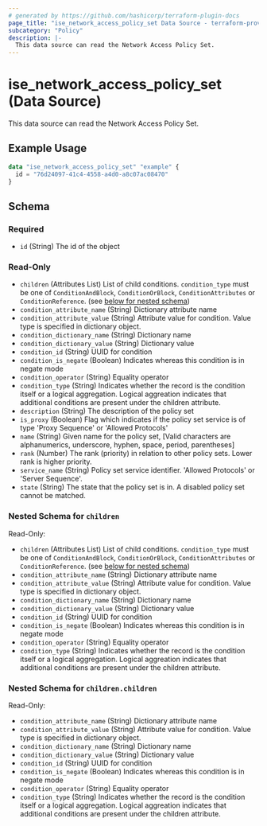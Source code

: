 ```yaml
---
# generated by https://github.com/hashicorp/terraform-plugin-docs
page_title: "ise_network_access_policy_set Data Source - terraform-provider-ise"
subcategory: "Policy"
description: |-
  This data source can read the Network Access Policy Set.
---
```


# ise_network_access_policy_set (Data Source)

This data source can read the Network Access Policy Set.

## Example Usage

```terraform
data "ise_network_access_policy_set" "example" {
  id = "76d24097-41c4-4558-a4d0-a8c07ac08470"
}
```

<!-- schema generated by tfplugindocs -->
## Schema

### Required

- `id` (String) The id of the object

### Read-Only

- `children` (Attributes List) List of child conditions. `condition_type` must be one of `ConditionAndBlock`, `ConditionOrBlock`, `ConditionAttributes` or `ConditionReference`. (see [below for nested schema](#nestedatt--children))
- `condition_attribute_name` (String) Dictionary attribute name
- `condition_attribute_value` (String) Attribute value for condition. Value type is specified in dictionary object.
- `condition_dictionary_name` (String) Dictionary name
- `condition_dictionary_value` (String) Dictionary value
- `condition_id` (String) UUID for condition
- `condition_is_negate` (Boolean) Indicates whereas this condition is in negate mode
- `condition_operator` (String) Equality operator
- `condition_type` (String) Indicates whether the record is the condition itself or a logical aggregation. Logical aggreation indicates that additional conditions are present under the children attribute.
- `description` (String) The description of the policy set
- `is_proxy` (Boolean) Flag which indicates if the policy set service is of type 'Proxy Sequence' or 'Allowed Protocols'
- `name` (String) Given name for the policy set, [Valid characters are alphanumerics, underscore, hyphen, space, period, parentheses]
- `rank` (Number) The rank (priority) in relation to other policy sets. Lower rank is higher priority.
- `service_name` (String) Policy set service identifier. 'Allowed Protocols' or 'Server Sequence'.
- `state` (String) The state that the policy set is in. A disabled policy set cannot be matched.

<a id="nestedatt--children"></a>
### Nested Schema for `children`

Read-Only:

- `children` (Attributes List) List of child conditions. `condition_type` must be one of `ConditionAndBlock`, `ConditionOrBlock`, `ConditionAttributes` or `ConditionReference`. (see [below for nested schema](#nestedatt--children--children))
- `condition_attribute_name` (String) Dictionary attribute name
- `condition_attribute_value` (String) Attribute value for condition. Value type is specified in dictionary object.
- `condition_dictionary_name` (String) Dictionary name
- `condition_dictionary_value` (String) Dictionary value
- `condition_id` (String) UUID for condition
- `condition_is_negate` (Boolean) Indicates whereas this condition is in negate mode
- `condition_operator` (String) Equality operator
- `condition_type` (String) Indicates whether the record is the condition itself or a logical aggregation. Logical aggreation indicates that additional conditions are present under the children attribute.

<a id="nestedatt--children--children"></a>
### Nested Schema for `children.children`

Read-Only:

- `condition_attribute_name` (String) Dictionary attribute name
- `condition_attribute_value` (String) Attribute value for condition. Value type is specified in dictionary object.
- `condition_dictionary_name` (String) Dictionary name
- `condition_dictionary_value` (String) Dictionary value
- `condition_id` (String) UUID for condition
- `condition_is_negate` (Boolean) Indicates whereas this condition is in negate mode
- `condition_operator` (String) Equality operator
- `condition_type` (String) Indicates whether the record is the condition itself or a logical aggregation. Logical aggreation indicates that additional conditions are present under the children attribute.

